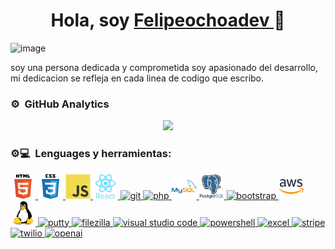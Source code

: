 <div align="center">
  <h1 align="center">
    Hola, soy 
    <a href="https://felipeochoa.co">
      Felipeochoadev
    </a> 👋
  </h1>
</div>

![image](https://github.com/user-attachments/assets/cf9243c3-002c-4ef8-8c0b-8e2e35fb176a)

soy una persona dedicada y comprometida soy apasionado del desarrollo, mi dedicacion se refleja en cada linea de codigo que escribo.
<br>

### ⚙️ &nbsp;GitHub Analytics
<p align="center">
  <a href="https://github.com/Felipeochoadev">
    <img height="180em" src="https://github-readme-stats-eight-theta.vercel.app/api/top-langs/?username=Felipeochoadev&layout=compact&langs_count=8&theme=algolia"/>
  </a>
</p>

### ⚙💻 &nbsp;Lenguages y herramientas:
<p align="left"> 
  <a href="https://www.w3.org/html/">
   <img src="https://raw.githubusercontent.com/devicons/devicon/master/icons/html5/html5-original-wordmark.svg" alt="html5" width="40" height="40"/>
  </a>
  <a href="https://www.w3schools.com/css/"> 
    <img src="https://raw.githubusercontent.com/devicons/devicon/master/icons/css3/css3-original-wordmark.svg" alt="css3" width="40" height="40"/> 
  </a>   
  <a href="https://developer.mozilla.org/en-US/docs/Web/JavaScript">
    <img src="https://raw.githubusercontent.com/devicons/devicon/master/icons/javascript/javascript-original.svg" alt="javascript" width="40" height="40"/>
  </a>
  <a href="https://reactjs.org/">
    <img src="https://raw.githubusercontent.com/devicons/devicon/master/icons/react/react-original-wordmark.svg" alt="react" width="40" height="40"/> 
  </a>
  <a href="https://git-scm.com/"> 
    <img src="https://www.vectorlogo.zone/logos/git-scm/git-scm-icon.svg" alt="git" width="40" height="40"/> 
  </a>
  <a href="[https://reactjs.org/](https://www.php.net/)">
    <img src="https://www.php.net//images/logos/new-php-logo.svg" alt="php" width="40" height="40"/> 
  </a> 
  <a href="https://www.mysql.com/">
    <img src="https://raw.githubusercontent.com/devicons/devicon/master/icons/mysql/mysql-original-wordmark.svg" alt="mysql" width="40" height="40"/>
  </a> 
  <a href="https://www.postgresql.org">
    <img src="https://raw.githubusercontent.com/devicons/devicon/master/icons/postgresql/postgresql-original-wordmark.svg" alt="postgresql" width="40" height="40"/>
  </a>
  <a href="https://getbootstrap.com"> 
    <img src="https://getbootstrap.com/docs/5.3/assets/brand/bootstrap-logo-shadow.png" alt="bootstrap" width="40" height="40"/> 
  </a>
  <a href="https://aws.amazon.com">
    <img src="https://raw.githubusercontent.com/devicons/devicon/master/icons/amazonwebservices/amazonwebservices-original-wordmark.svg" alt="aws" width="40" height="40"/>
  </a>
  <a href="https://www.linux.org/">
    <img src="https://raw.githubusercontent.com/devicons/devicon/master/icons/linux/linux-original.svg" alt="linux" width="40" height="40"/> 
  </a>
  <a href="https://www.putty.org/">
    <img src="https://upload.wikimedia.org/wikipedia/commons/b/b6/PuTTY_icon_128px.png" alt="putty" width="40" height="40"/> 
  </a>
  <a href="https://filezilla-project.org/">
    <img src="https://upload.wikimedia.org/wikipedia/commons/thumb/0/01/FileZilla_logo.svg/380px-FileZilla_logo.svg.png" alt="filezilla" width="40" height="40"/> 
  </a>
  <a href="https://code.visualstudio.com/">
    <img src="https://code.visualstudio.com/assets/images/code-stable-white.png" alt="visual studio code" width="40" height="40"/> 
  </a>
  <a href="https://learn.microsoft.com/es-es/powershell/scripting/overview?view=powershell-7.4">
    <img src="https://upload.wikimedia.org/wikipedia/commons/2/2f/PowerShell_5.0_icon.png" alt="powershell" width="40" height="40"/> 
  </a>
  <a href="https://www.microsoft.com/es-co/microsoft-365/excel">
    <img src="https://upload.wikimedia.org/wikipedia/commons/thumb/7/73/Microsoft_Excel_2013-2019_logo.svg/587px-Microsoft_Excel_2013-2019_logo.svg.png" alt="excel" width="40" height="40"/> 
  </a>
  <a href="https://stripe.com/es">
    <img src="https://cdn.worldvectorlogo.com/logos/stripe-2.svg" alt="stripe" width="40" height="40"/> 
  </a>
  <a href="https://www.twilio.com/es-mx">
    <img src="https://cdn.worldvectorlogo.com/logos/twilio.svg" alt="twilio" width="40" height="40"/> 
  </a>
  <a href="https://openai.com/">
    <img src="https://upload.wikimedia.org/wikipedia/commons/thumb/0/04/ChatGPT_logo.svg/512px-ChatGPT_logo.svg.png" alt="openai" width="40" height="40"/> 
  </a>
</p>

